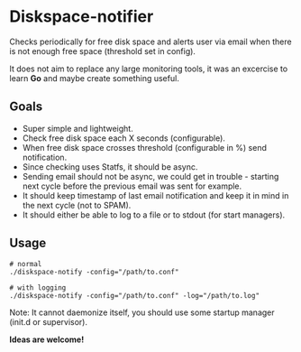 Diskspace-notifier
==================
Checks periodically for free disk space and alerts user via email when there is not enough free space (threshold set in config).

It does not aim to replace any large monitoring tools, it was an excercise to learn **Go** and maybe create something useful.

Goals
-----
* Super simple and lightweight.
* Check free disk space each X seconds (configurable).
* When free disk space crosses threshold (configurable in %) send notification.
* Since checking uses Statfs, it should be async.
* Sending email should not be async, we could get in trouble - starting next cycle before the previous email was sent for example.
* It should keep timestamp of last email notification and keep it in mind in the next cycle (not to SPAM).
* It should either be able to log to a file or to stdout (for start managers).


Usage
-----

    # normal
    ./diskspace-notify -config="/path/to.conf"

    # with logging
    ./diskspace-notify -config="/path/to.conf" -log="/path/to.log"

Note: It cannot daemonize itself, you should use some startup manager (init.d or supervisor).


**Ideas are welcome!**
